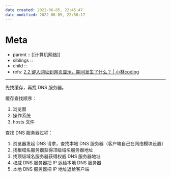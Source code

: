```yaml
---
date created: 2022-06-05, 22:45:47
date modified: 2022-06-05, 22:56:17
---
```


# Meta

- parent :: [[计算机网络]]
- siblings ::
- child ::
- refs: [2.2 键入网址到网页显示，期间发生了什么？ | 小林coding](https://xiaolincoding.com/network/1_base/what_happen_url.html#%E7%9C%9F%E5%AE%9E%E5%9C%B0%E5%9D%80%E6%9F%A5%E8%AF%A2-dns)

---

先找缓存，再找 DNS 服务器。

缓存查找顺序：

1. 浏览器
2. 操作系统
3. hosts 文件

查找 DNS 服务器过程：

1. 浏览器发起 DNS 请求，查找本地 DNS 服务器（客户端自己在网络模块设置）
2. 找根域名服务器获得顶级域名服务器地址
3. 找顶级域名服务器获得权威 DNS 服务器地址
4. 权威 DNS 服务器把 IP 返给本地 DNS 服务器
5. 本地 DNS 服务器把 IP 地址返给客户端
